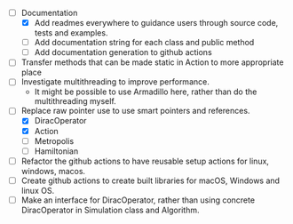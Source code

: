 - [ ] Documentation
  - [x] Add readmes everywhere to guidance users through source code, tests and examples.
  - [ ] Add documentation string for each class and public method
  - [ ] Add documentation generation to github actions
- [ ] Transfer methods that can be made static in Action to more appropriate place
- [ ] Investigate multithreading to improve performance.
  - It might be possible to use Armadillo here, rather than do the multithreading myself.
- [ ] Replace raw pointer use to use smart pointers and references.
  - [x] DiracOperator
  - [x] Action
  - [ ] Metropolis
  - [ ] Hamiltonian
- [ ] Refactor the github actions to have reusable setup actions for linux, windows, macos.
- [ ] Create github actions to create built libraries for macOS, Windows and linux OS.
- [ ] Make an interface for DiracOperator, rather than using concrete DiracOperator in
  Simulation class and Algorithm.